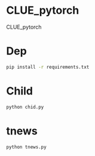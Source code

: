 # CLUE_pytorch
CLUE_pytorch

# Dep
```sh
pip install -r requirements.txt
```
# Child
```sh
python chid.py
```
# tnews
```sh
python tnews.py
```